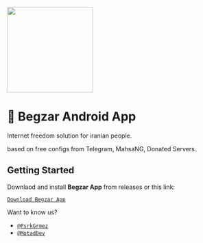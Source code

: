 <a href="#">
  <img src="https://github.com/user-attachments/assets/f03afd6f-630b-4fa8-af58-42c7fc6feda2" width="200" height="200">
</a>


# 📱 Begzar Android App

Internet freedom solution for iranian people.

based on free configs from Telegram, MahsaNG, Donated Servers.

## Getting Started

Downlaod and install **Begzar App** from releases or this link:

[`Download Begzar App`](https://github.com/Begzar/BegzarApp/releases/download/v5.5.0/begzar-v8a-5.5.0.apk)

Want to know us?

- [`@PsrkGrmez`](https://github.com/PsrkGrmez)
- [`@MotadDev`](https://github.com/motad-dev)
